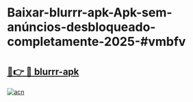 # Baixar-blurrr-apk-Apk-sem-anúncios-desbloqueado-completamente-2025-#vmbfv

# <h2><a href="https://ainizakaria.my?title=blurrr-apk&ref=24M">🔗👉 🔴 blurrr-apk</a></h2>

[![acn](https://github.com/user-attachments/assets/0f9c940e-d8b0-45ae-aac7-cd30a18b3e1c)](https://ainizakaria.my?title=blurrr-apk&ref=24M)

